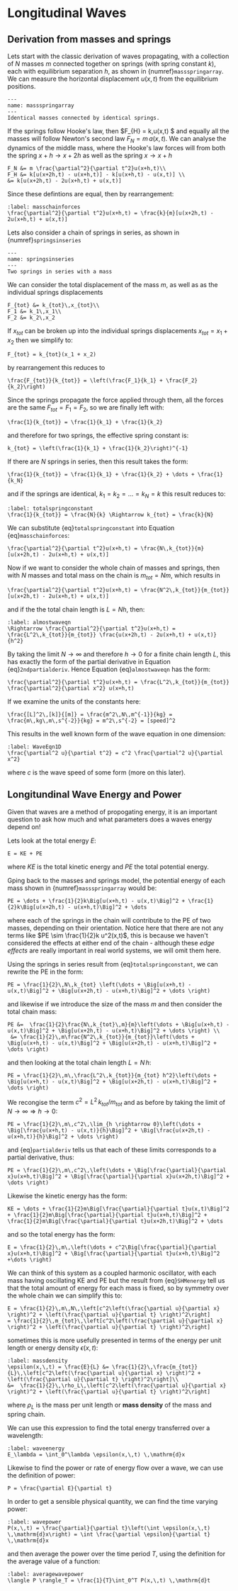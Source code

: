# Longitudinal Waves

## Derivation from masses and springs
Lets start with the classic derivation of waves propagating, with a collection of $N$ masses $m$ connected together on springs (with spring constant $k$), 
each with equilibrium separation $h$, as shown in {numref}`massspringarray`. We can measure the horizontal displacement $u(x,t)$ from the equilibrium positions.

```{figure} ../figures/massspringarray.png
---
name: massspringarray
---
Identical masses connected by identical springs.
```

If the springs follow Hooke's law, then $F_{H} = k\,u(x,t) $ and equally all the masses will follow Newton's second law $F_{N} = m \,a(x,t)$.  We can analyse 
the dynamics of the middle mass, where the Hooke's law forces will from both the spring $x+h \rightarrow x+2h$ as well as the spring $x \rightarrow x+h$
```{math}
F_N &= m \frac{\partial^2}{\partial t^2}u(x+h,t)\\
F_H &= k[u(x+2h,t) - u(x+h,t)] - k[u(x+h,t) - u(x,t)] \\
&= k[u(x+2h,t) - 2u(x+h,t) + u(x,t)]
```
Since these defintions are equal, then by rearrangement:
```{math}
:label: masschainforces
\frac{\partial^2}{\partial t^2}u(x+h,t) = \frac{k}{m}[u(x+2h,t) - 2u(x+h,t) + u(x,t)] 
```
Lets also consider a chain of springs  in series, as shown in {numref}`springsinseries`  

```{figure} ../figures/springsinseries.png
---
name: springsinseries
---
Two springs in series with a mass
```

We can consider the total displacement of the mass $m$, as well as as the individual springs displacements 
```{math}
F_{tot} &= k_{tot}\,x_{tot}\\
F_1 &= k_1\,x_1\\
F_2 &= k_2\,x_2
```
If $x_{tot}$ can be broken up into the individual springs displacements $x_{tot} = x_1 + x_2$ then we simplify to:
```{math}
F_{tot} = k_{tot}(x_1 + x_2)
```
by rearrangement this reduces to
```{math}
\frac{F_{tot}}{k_{tot}} = \left(\frac{F_1}{k_1} + \frac{F_2}{k_2}\right)
```
Since the springs propagate the force applied through them, all the forces are the same $F_{tot} = F_1 = F_2$, so we are finally left with:
```{math}
\frac{1}{k_{tot}} = \frac{1}{k_1} + \frac{1}{k_2}
```
and therefore for two springs, the effective spring constant is:
```{math}
k_{tot} = \left(\frac{1}{k_1} + \frac{1}{k_2}\right)^{-1}
```
If there are $N$ springs in series, then this result takes the form:
```{math}
\frac{1}{k_{tot}} = \frac{1}{k_1} + \frac{1}{k_2} + \dots + \frac{1}{k_N}
``` 
and if the springs are identical, $k_1 = k_2 = \dots = k_N = k$ this result reduces to:
```{math}
:label: totalspringconstant
\frac{1}{k_{tot}} = \frac{N}{k} \Rightarrow k_{tot} = \frac{k}{N}
```
We can substitute {eq}`totalspringconstant` into Equation {eq}`masschainforces`:
```{math}
\frac{\partial^2}{\partial t^2}u(x+h,t) = \frac{N\,k_{tot}}{m} [u(x+2h,t) - 2u(x+h,t) + u(x,t)]
```
Now if we want to consider the whole chain of masses and springs, then with $N$ masses and total mass on the chain is $m_{tot} = Nm$, which results in
```{math}
\frac{\partial^2}{\partial t^2}u(x+h,t) = \frac{N^2\,k_{tot}}{m_{tot}} [u(x+2h,t) - 2u(x+h,t) + u(x,t)]
```
and if the the total chain length is $L = Nh$, then:
```{math}
:label: almostwaveqn
\Rightarrow \frac{\partial^2}{\partial t^2}u(x+h,t) = \frac{L^2\,k_{tot}}{m_{tot}} \frac{u(x+2h,t) - 2u(x+h,t) + u(x,t)}{h^2} 
```
By taking the limit $N \rightarrow \infty$ and therefore $h \rightarrow 0$ for a finite chain length $L$, this has exactly 
the form of the partial derivative in Equation {eq}`2ndpartialderiv`.  Hence Equation {eq}`almostwaveqn` has the form:
```{math}
\frac{\partial^2}{\partial t^2}u(x+h,t) = \frac{L^2\,k_{tot}}{m_{tot}} \frac{\partial^2}{\partial x^2} u(x+h,t)
```
If we examine the units of the constants here:
```{math}
\frac{[L]^2\,[k]}{[m]} = \frac{m^2\,N\,m^{-1}}{kg} = \frac{m\,kg\,m\,s^{-2}}{kg} = m^2\,s^{-2} = [speed]^2
```
This results in the well known form of the wave equation in one dimension:
```{math}
:label: WaveEqn1D
\frac{\partial^2 u}{\partial t^2} = c^2 \frac{\partial^2 u}{\partial x^2} 
``` 
where $c$ is the wave speed of some form (more on this later).  

## Longitundinal Wave Energy and Power
Given that waves are a method of propogating energy, it is an important question to ask how much and what parameters does a waves energy depend on!

Lets look at the total energy $E$:
```{math}
E = KE + PE
```
where $KE$ is the total kinetic energy and $PE$ the total potential energy. 

Gping back to the masses and springs model, the potential energy of each mass shown in {numref}`massspringarray` would be:
```{math}
PE = \dots + \frac{1}{2}k\Big[u(x+h,t) - u(x,t)\Big]^2 + \frac{1}{2}k\Big[u(x+2h,t) - u(x+h,t)\Big]^2 + \dots
```
where each of the springs in the chain will contribute to the PE of two masses, depending on their orientation.  Notice here that there are not any terms 
like $PE \sim \frac{1}{2}k u^2(x,t)$, this is because we haven't considered the effects at either end of the chain - although these<em> edge effects </em> 
are really important in real world systems, we will omit them here.  

Using the springs in series result from {eq}`totalspringconstant`, we can rewrite the PE in the form:
```{math}
PE = \frac{1}{2}\,N\,k_{tot} \left(\dots + \Big[u(x+h,t) - u(x,t)\Big]^2 + \Big[u(x+2h,t) - u(x+h,t)\Big]^2 + \dots \right)
```
and likewise if we introduce the size of the mass $m$ and then consider the total chain mass:
```{math}
PE &=  \frac{1}{2}\frac{N\,k_{tot}\,m}{m}\left(\dots + \Big[u(x+h,t) - u(x,t)\Big]^2 + \Big[u(x+2h,t) - u(x+h,t)\Big]^2 + \dots \right) \\
 &= \frac{1}{2}\,m\frac{N^2\,k_{tot}}{m_{tot}}\left(\dots + \Big[u(x+h,t) - u(x,t)\Big]^2 + \Big[u(x+2h,t) - u(x+h,t)\Big]^2 + \dots \right)
```
and then looking at the total chain length $L = N\,h$:
```{math}
PE = \frac{1}{2}\,m\,\frac{L^2\,k_{tot}}{m_{tot} h^2}\left(\dots + \Big[u(x+h,t) - u(x,t)\Big]^2 + \Big[u(x+2h,t) - u(x+h,t)\Big]^2 + \dots \right)
```
We recongise the term $c^2 = L^2\,k_{tot}/m_{tot}$ and as before by taking the limit of $N \rightarrow \infty \Rightarrow h \rightarrow 0$:
```{math}
PE = \frac{1}{2}\,m\,c^2\,\lim_{h \rightarrow 0}\left(\dots + \Big[\frac{u(x+h,t) - u(x,t)}{h}\Big]^2 + \Big[\frac{u(x+2h,t) - u(x+h,t)}{h}\Big]^2 + \dots \right)
```
and {eq}`partialderiv` tells us that each of these limits corresponds to a partial derivative, thus:
```{math}
PE = \frac{1}{2}\,m\,c^2\,\left(\dots + \Big[\frac{\partial}{\partial x}u(x+h,t)\Big]^2 + \Big[\frac{\partial}{\partial x}u(x+2h,t)\Big]^2 + \dots \right)
```

Likewise the kinetic energy has the form:
```{math}
KE = \dots + \frac{1}{2}m\Big[\frac{\partial}{\partial t}u(x,t)\Big]^2 + \frac{1}{2}m\Big[\frac{\partial}{\partial t}u(x+h,t)\Big]^2 + 
\frac{1}{2}m\Big[\frac{\partial}{\partial t}u(x+2h,t)\Big]^2 + \dots
```

and so the total energy has the form:
```{math}
E = \frac{1}{2}\,m\,\left(\dots + c^2\Big[\frac{\partial}{\partial x}u(x+h,t)\Big]^2 + \Big[\frac{\partial}{\partial t}u(x+h,t)\Big]^2 +\dots \right)
```

We can think of this system as a coupled harmonic oscillator, with each mass having oscillating KE and PE but the result from {eq}`SHMenergy` tell us
that the total amount of energy for each mass is fixed, so by symmetry over the whole chain we can simplify this to:
```{math}
E = \frac{1}{2}\,m\,N\,\left[c^2\left(\frac{\partial u}{\partial x} \right)^2 + \left(\frac{\partial u}{\partial t} \right)^2\right] 
= \frac{1}{2}\,m_{tot}\,\left[c^2\left(\frac{\partial u}{\partial x} \right)^2 + \left(\frac{\partial u}{\partial t} \right)^2\right]
```
sometimes this is more usefully presented in terms of the energy per unit length or energy density $\epsilon(x,\,t)$:
```{math}
:label: massdensity
\epsilon(x,\,t) = \frac{E}{L} &= \frac{1}{2}\,\frac{m_{tot}}{L}\,\left[c^2\left(\frac{\partial u}{\partial x} \right)^2 + \left(\frac{\partial u}{\partial t} \right)^2\right]\\
&=  \frac{1}{2}\,\rho_L\,\left[c^2\left(\frac{\partial u}{\partial x} \right)^2 + \left(\frac{\partial u}{\partial t} \right)^2\right]
```
where $\rho_L$ is the mass per unit length or <b>mass density</b> of the mass and spring chain.  

We can use this expression to find the total energy transferred over a wavelength:
```{math}
:label: waveenergy
E_\lambda = \int_0^\lambda \epsilon(x,\,t) \,\mathrm{d}x 
```
Likewise to find the power or rate of energy flow over a wave, we can use the definition of power:
```{math}
P = \frac{\partial E}{\partial t}
```
In order to get a sensible physical quantity, we can find the time varying power:
```{math}
:label: wavepower
P(x,\,t) = \frac{\partial}{\partial t}\left(\int \epsilon(x,\,t) \,\mathrm{d}x\right) = \int \frac{\partial \epsilon}{\partial t} \,\mathrm{d}x 
```
and then average the power over the time period $T$, using the definition for the average value of a function:
```{math}
:label: averagewavepower
\langle P \rangle_T = \frac{1}{T}\int_0^T P(x,\,t) \,\mathrm{d}t 
```